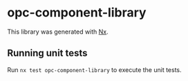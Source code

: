 # opc-component-library

This library was generated with [Nx](https://nx.dev).

## Running unit tests

Run `nx test opc-component-library` to execute the unit tests.
